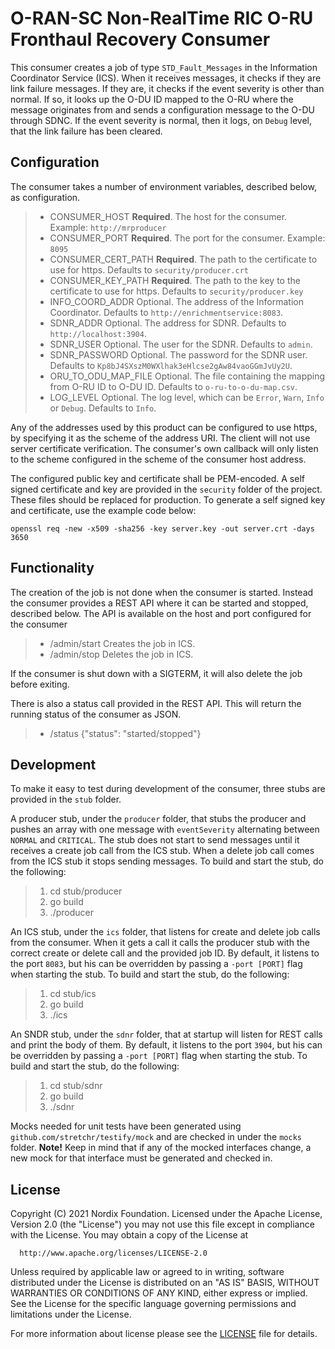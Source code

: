 # O-RAN-SC Non-RealTime RIC O-RU Fronthaul Recovery Consumer

This consumer creates a job of type `STD_Fault_Messages` in the Information Coordinator Service (ICS). When it receives messages, it checks if they are link failure messages. If they are, it checks if the event severity is other than normal. If so, it looks up the O-DU ID mapped to the O-RU where the message originates from and sends a configuration message to the O-DU through SDNC. If the event severity is normal, then it logs, on `Debug` level, that the link failure has been cleared.

## Configuration

The consumer takes a number of environment variables, described below, as configuration.

>- CONSUMER_HOST        **Required**. The host for the consumer.                                   Example: `http://mrproducer`
>- CONSUMER_PORT        **Required**. The port for the consumer.                                   Example: `8095`
>- CONSUMER_CERT_PATH   **Required**. The path to the certificate to use for https.                Defaults to `security/producer.crt`
>- CONSUMER_KEY_PATH    **Required**. The path to the key to the certificate to use for https.     Defaults to `security/producer.key`
>- INFO_COORD_ADDR      Optional. The address of the Information Coordinator.                      Defaults to `http://enrichmentservice:8083`.
>- SDNR_ADDR            Optional. The address for SDNR.                                            Defaults to `http://localhost:3904`.
>- SDNR_USER            Optional. The user for the SDNR.                                           Defaults to `admin`.
>- SDNR_PASSWORD        Optional. The password for the SDNR user.                                  Defaults to `Kp8bJ4SXszM0WXlhak3eHlcse2gAw84vaoGGmJvUy2U`.
>- ORU_TO_ODU_MAP_FILE  Optional. The file containing the mapping from O-RU ID to O-DU ID.         Defaults to `o-ru-to-o-du-map.csv`.
>- LOG_LEVEL            Optional. The log level, which can be `Error`, `Warn`, `Info` or `Debug`.  Defaults to `Info`.

Any of the addresses used by this product can be configured to use https, by specifying it as the scheme of the address URI. The client will not use server certificate verification. The consumer's own callback will only listen to the scheme configured in the scheme of the consumer host address.

The configured public key and certificate shall be PEM-encoded. A self signed certificate and key are provided in the `security` folder of the project. These files should be replaced for production. To generate a self signed key and certificate, use the example code below:

    openssl req -new -x509 -sha256 -key server.key -out server.crt -days 3650

## Functionality

The creation of the job is not done when the consumer is started. Instead the consumer provides a REST API where it can be started and stopped, described below. The API is available on the host and port configured for the consumer

>- /admin/start  Creates the job in ICS.
>- /admin/stop   Deletes the job in ICS.

If the consumer is shut down with a SIGTERM, it will also delete the job before exiting.

There is also a status call provided in the REST API. This will return the running status of the consumer as JSON.

>- /status  {"status": "started/stopped"}

## Development

To make it easy to test during development of the consumer, three stubs are provided in the `stub` folder.

A producer stub, under the `producer` folder, that stubs the producer and pushes an array with one message with `eventSeverity` alternating between `NORMAL` and `CRITICAL`. The stub does not start to send messages until it receives a create job call from the ICS stub. When a delete job call comes from the ICS stub it stops sending messages. To build and start the stub, do the following:

>1. cd stub/producer
>2. go build
>3. ./producer

An ICS stub, under the `ics` folder, that listens for create and delete job calls from the consumer. When it gets a call it calls the producer stub with the correct create or delete call and the provided job ID. By default, it listens to the port `8083`, but his can be overridden by passing a `-port [PORT]` flag when starting the stub. To build and start the stub, do the following:

>1. cd stub/ics
>2. go build
>3. ./ics


An SNDR stub, under the `sdnr` folder, that at startup will listen for REST calls and print the body of them. By default, it listens to the port `3904`, but his can be overridden by passing a `-port [PORT]` flag when starting the stub. To build and start the stub, do the following:

>1. cd stub/sdnr
>2. go build
>3. ./sdnr

Mocks needed for unit tests have been generated using `github.com/stretchr/testify/mock` and are checked in under the `mocks` folder. **Note!** Keep in mind that if any of the mocked interfaces change, a new mock for that interface must be generated and checked in.

## License

Copyright (C) 2021 Nordix Foundation.
Licensed under the Apache License, Version 2.0 (the "License")
you may not use this file except in compliance with the License.
You may obtain a copy of the License at

      http://www.apache.org/licenses/LICENSE-2.0

Unless required by applicable law or agreed to in writing, software
distributed under the License is distributed on an "AS IS" BASIS,
WITHOUT WARRANTIES OR CONDITIONS OF ANY KIND, either express or implied.
See the License for the specific language governing permissions and
limitations under the License.

For more information about license please see the [LICENSE](LICENSE.txt) file for details.
